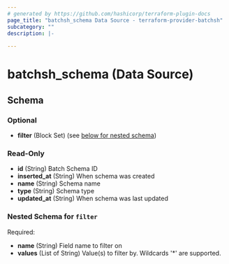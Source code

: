 ```yaml
---
# generated by https://github.com/hashicorp/terraform-plugin-docs
page_title: "batchsh_schema Data Source - terraform-provider-batchsh"
subcategory: ""
description: |-
  
---
```


# batchsh_schema (Data Source)





<!-- schema generated by tfplugindocs -->
## Schema

### Optional

- **filter** (Block Set) (see [below for nested schema](#nestedblock--filter))

### Read-Only

- **id** (String) Batch Schema ID
- **inserted_at** (String) When schema was created
- **name** (String) Schema name
- **type** (String) Schema type
- **updated_at** (String) When schema was last updated

<a id="nestedblock--filter"></a>
### Nested Schema for `filter`

Required:

- **name** (String) Field name to filter on
- **values** (List of String) Value(s) to filter by. Wildcards '*' are supported.


